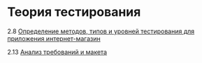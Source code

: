 
# Теория тестирования

2.8 [Определение методов, типов и уровней тестирования для приложения интернет-магазин](https://docs.google.com/spreadsheets/d/1VofAgbdCUoCs38WrzoYxqOsLuEVyIjoGmKA3SpsLpEA/edit?usp=sharing)

2.13 [Анализ требований и макета](https://docs.google.com/spreadsheets/d/12qq0EkJVAJXk8jBcZn318Tkn4KcifCNxVV7sp-afCOI/edit?usp=sharing)
